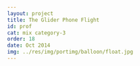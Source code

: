 ```yaml
---
layout: project
title: The Glider Phone Flight
id: prof
cat: mix category-3
order: 18
date: Oct 2014
img: ../res/img/portimg/balloon/float.jpg
---
```


